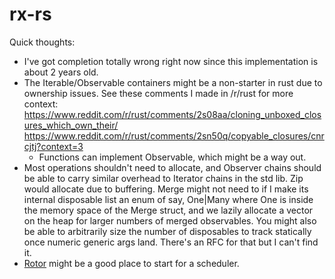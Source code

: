 # rx-rs

Quick thoughts:
* I've got completion totally wrong right now since this implementation is about 2 years old.
* The Iterable/Observable containers might be a non-starter in rust due to ownership issues. See these comments I made in /r/rust for more context: https://www.reddit.com/r/rust/comments/2s08aa/cloning_unboxed_closures_which_own_their/ https://www.reddit.com/r/rust/comments/2sn50q/copyable_closures/cnrcjtj?context=3
  * Functions can implement Observable, which might be a way out.
* Most operations shouldn't need to allocate, and Observer chains should be able to carry similar overhead to Iterator chains in the std lib. Zip would allocate due to buffering. Merge might not need to if I make its internal disposable list an enum of say, One|Many where One is inside the memory space of the Merge struct, and we lazily allocate a vector on the heap for larger numbers of merged observables. You might also be able to arbitrarily size the number of disposables to track statically once numeric generic args land. There's an RFC for that but I can't find it.
* [Rotor](https://github.com/tailhook/rotor) might be a good place to start for a scheduler.
